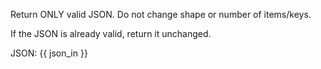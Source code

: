 Return ONLY valid JSON. Do not change shape or number of items/keys.

If the JSON is already valid, return it unchanged.

JSON:
{{ json_in }}
